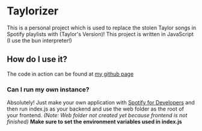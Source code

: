 # Taylorizer
This is a personal project which is used to replace the stolen Taylor songs in Spotify playlists with (Taylor's Version)!
This project is written in JavaScript (I use the bun interpreter!)
## How do I use it?
The code in action can be found at [my github page](https://ctrleo.github.com/taylorizer)
### Can I run my own instance?
Absolutely! Just make your own application with [Spotify for Developers](https://developer.spotify.com/) and then run index.js as your backend and use the web folder as the root of your frontend.
_(Note: Web folder not created yet because frontend is not finished)_
**Make sure to set the environment variables used in index.js**

